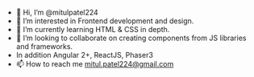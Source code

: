- 👋 Hi, I’m @mitulpatel224
- 👀 I’m interested in Frontend development and design.
- 🌱 I’m currently learning HTML & CSS in depth.
- 💞️ I’m looking to collaborate on creating components from JS libraries and frameworks.
- In addition Angular 2+, ReactJS, Phaser3
- 📫 How to reach me mitul.patel224@gmail.com

<!---
mitulpatel224/mitulpatel224 is a ✨ special ✨ repository because its `README.md` (this file) appears on your GitHub profile.
You can click the Preview link to take a look at your changes.
--->
